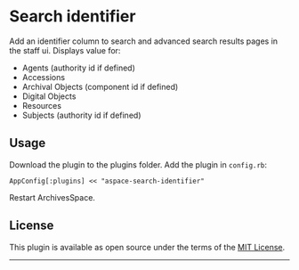 # Search identifier

Add an identifier column to search and advanced search results pages in the staff ui. Displays value for:

- Agents (authority id if defined)
- Accessions
- Archival Objects (component id if defined)
- Digital Objects
- Resources
- Subjects (authority id if defined)

## Usage

Download the plugin to the plugins folder. Add the plugin in `config.rb`:

```
AppConfig[:plugins] << "aspace-search-identifier"
```

Restart ArchivesSpace.

## License

This plugin is available as open source under the terms of the [MIT License](http://opensource.org/licenses/MIT).

---
